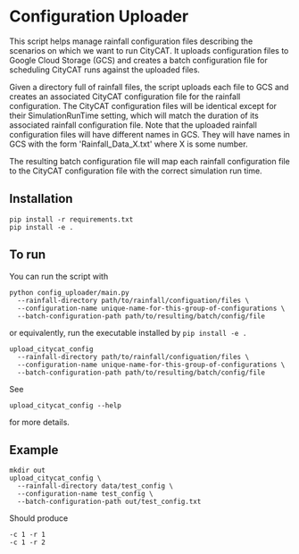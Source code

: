 # Configuration Uploader

This script helps manage rainfall configuration files describing the
scenarios on which we want to run CityCAT. It uploads configuration
files to Google Cloud Storage (GCS) and creates a batch configuration
file for scheduling CityCAT runs against the uploaded files.

Given a directory full of rainfall files, the script uploads each file
to GCS and creates an associated CityCAT configuration file for the
rainfall configuration. The CityCAT configuration files will be
identical except for their SimulationRunTime setting, which will match
the duration of its associated rainfall configuration file.  Note that
the uploaded rainfall configuration files will have different names in
GCS. They will have names in GCS with the form 'Rainfall_Data_X.txt'
where X is some number.

The resulting batch configuration file will map each rainfall
configuration file to the CityCAT configuration file with the correct
simulation run time.

## Installation

```
pip install -r requirements.txt
pip install -e .
```

## To run
You can run the script with
```
python config_uploader/main.py
  --rainfall-directory path/to/rainfall/configuation/files \
  --configuration-name unique-name-for-this-group-of-configurations \
  --batch-configuration-path path/to/resulting/batch/config/file
```
or equivalently, run the executable installed by `pip install -e .`
```
upload_citycat_config
  --rainfall-directory path/to/rainfall/configuation/files \
  --configuration-name unique-name-for-this-group-of-configurations \
  --batch-configuration-path path/to/resulting/batch/config/file
```

See
```
upload_citycat_config --help
```
for more details.

## Example

```
mkdir out
upload_citycat_config \
  --rainfall-directory data/test_config \
  --configuration-name test_config \
  --batch-configuration-path out/test_config.txt
```

Should produce

```
-c 1 -r 1
-c 1 -r 2
```